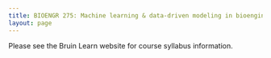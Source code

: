 ```yaml
---
title: BIOENGR 275: Machine learning & data-driven modeling in bioengineering
layout: page
---
```


Please see the Bruin Learn website for course syllabus information.
